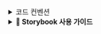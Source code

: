 
<details>
  
<summary> 코드 컨벤션 </summary>

### ✅ 컴포넌트 & 함수 Export 규칙

 | 항목                              | 방식              | 예시                              |     |
 | --------------------------------- | ----------------- | --------------------------------- | --- |
 | **페이지 컴포넌트 (`page.tsx`)**  | `default export`  | `export default HomePage(){}`     |     |
 | **일반 UI 컴포넌트**              | `named export`    | `export function Button() {}`     |     |
 | **Hook / Util / Model / Service** | `named export`    | `export const useUser = () => {}` |     |
 | **index.ts**                      | `named re-export` | `export * from './Button'`        |     |

 ### ✅ 파일명 컨벤션

 - 파일명(케밥케이스): `my-component.tsx` ,`use-user.ts`

 ### ✅ 함수명 컨벤션

 - 클릭 : `handleButtonClick` ex: `handleStartButtonClick`
 - submit : `handleFormSubmit`
</details>

<details> <summary><strong>📖 Storybook 사용 가이드</strong></summary>


### ▶️ Storybook 실행    
**로컬 개발 환경에서 Storybook을 실행하려면 아래 명령어를 사용하세요.**

```bash
npm run storybook
```
### 🆕 새로운 스토리 추가하기
📁 **파일 위치:** src/stories
📄 **파일 확장자:** `.stories.ts`
🧾 스토리 작성 규칙 (CSF 3.0 기반)

|항목	| 설명|
|-----|----------------------------------------------|
|meta	|컴포넌트 메타데이터 정의 (제목, 컴포넌트, 태그 등)|
|Story	|컴포넌트의 특정 상태를 나타내는 객체           |

📌 작성 예시: src/stories/Button.stories.ts

```ts
import type { Meta, StoryObj } from '@storybook/react';
import { Button } from './Button'; // 컴포넌트 경로

// Meta: 컴포넌트 정보 정의
const meta = {
  title: 'Example/Button', // Storybook 사이드바에 표시될 경로
  component: Button,
  parameters: {
    layout: 'centered',
  },
  tags: ['autodocs'], // 자동 문서 생성
  argTypes: {
    backgroundColor: { control: 'color' }, // props 컨트롤 UI 정의
  },
} satisfies Meta<typeof Button>;

export default meta;
type Story = StoryObj<typeof meta>;

// 각 상태별 스토리 정의
export const Primary: Story = {
  args: {
    primary: true,
    label: 'Button',
  },
};

export const Secondary: Story = {
  args: {
    label: 'Button',
  },
};
```
### 🧪 컴포넌트 테스트
#### 👀 시각적 테스트 (Visual Testing)
- Storybook은 UI 컴포넌트의 시각적인 변화를 빠르게 확인할 수 있는 최고의 도구입니다.

- 브라우저에서 직접 상태별 UI를 확인

- 또는 정적 파일을 빌드하여 공유 및 배포 가능:

```bash
npm run build-storybook
```
#### 🔍 시각적 회귀 테스트 (Visual Regression Testing)
- UI의 미묘한 변화도 자동으로 감지하고, 이전 스냅샷과 비교하여 알려줍니다.

- Chromatic 사용

- PR을 올리면 변경된 컴포넌트를 자동으로 스크린샷 비교

- 팀원들과 리뷰하고 승인 가능 ✅

📦 로컬에서 수동 실행:

```bash
npm run chromatic
```
</details>
